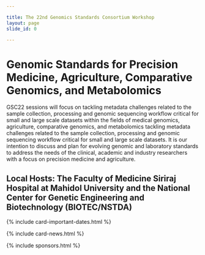 ```yaml
---

title: The 22nd Genomics Standards Consortium Workshop
layout: page
slide_id: 0

---
```



# Genomic Standards for Precision Medicine, Agriculture, Comparative Genomics, and Metabolomics

GSC22 sessions will focus on tackling metadata challenges related to the sample collection, processing and genomic sequencing workflow critical for small and large scale datasets within the fields of medical genomics, agriculture, comparative genomics, and metabolomics tackling metadata challenges related to the sample collection, processing and genomic sequencing workflow critical for small and large scale datasets. It is our intention to discuss and plan for evolving genomic and laboratory standards to address the needs of the clinical, academic and industry researchers with a focus on precision medicine and agriculture.

## Local Hosts: The Faculty of Medicine Siriraj Hospital at Mahidol University and the National Center for Genetic Engineering and Biotechnology (BIOTEC/NSTDA)

{% include card-important-dates.html %}

{% include card-news.html %}

{% include sponsors.html %}

